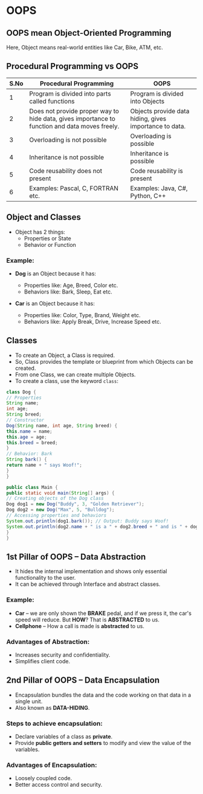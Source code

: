 # OOPS 

## OOPS mean Object-Oriented Programming
Here, Object means real-world entities like Car, Bike, ATM, etc.

## Procedural Programming vs OOPS

| S.No | Procedural Programming                          | OOPS                                      |
|------|------------------------------------------------|-------------------------------------------|
| 1    | Program is divided into parts called functions | Program is divided into Objects           |
| 2    | Does not provide proper way to hide data, gives importance to function and data moves freely. | Objects provide data hiding, gives importance to data. |
| 3    | Overloading is not possible                     | Overloading is possible                   |
| 4    | Inheritance is not possible                     | Inheritance is possible                   |
| 5    | Code reusability does not present               | Code reusability is present               |
| 6    | Examples: Pascal, C, FORTRAN etc.              | Examples: Java, C#, Python, C++          |

## Object and Classes

- Object has 2 things:
  - Properties or State
  - Behavior or Function

### Example:
- **Dog** is an Object because it has:
  - Properties like: Age, Breed, Color etc.
  - Behaviors like: Bark, Sleep, Eat etc.

- **Car** is an Object because it has:
  - Properties like: Color, Type, Brand, Weight etc.
  - Behaviors like: Apply Break, Drive, Increase Speed etc.

## Classes

- To create an Object, a Class is required.
- So, Class provides the template or blueprint from which Objects can be created.
- From one Class, we can create multiple Objects.
- To create a class, use the keyword `class`:

```java
class Dog {
// Properties
String name;
int age;
String breed;
// Constructor
Dog(String name, int age, String breed) {
this.name = name;
this.age = age;
this.breed = breed;
}
// Behavior: Bark
String bark() {
return name + " says Woof!";
}
}
```
```java
public class Main {
public static void main(String[] args) {
// Creating objects of the Dog class
Dog dog1 = new Dog("Buddy", 3, "Golden Retriever");
Dog dog2 = new Dog("Max", 5, "Bulldog");
// Accessing properties and behaviors
System.out.println(dog1.bark()); // Output: Buddy says Woof!
System.out.println(dog2.name + " is a " + dog2.breed + " and is " + dog2.age + " years old.");
}
}
```
## 1st Pillar of OOPS – Data Abstraction

- It hides the internal implementation and shows only essential functionality to the user.
- It can be achieved through Interface and abstract classes.

### Example:
- **Car** – we are only shown the **BRAKE** pedal, and if we press it, the car's speed will reduce. But **HOW**? That is **ABSTRACTED** to us.
- **Cellphone** – How a call is made is **abstracted** to us.

### Advantages of Abstraction:
- Increases security and confidentiality.
- Simplifies client code.


## 2nd Pillar of OOPS – Data Encapsulation

- Encapsulation bundles the data and the code working on that data in a single unit.
- Also known as **DATA-HIDING**.

### Steps to achieve encapsulation:
- Declare variables of a class as **private**.
- Provide **public getters and setters** to modify and view the value of the variables.

### Advantages of Encapsulation:
- Loosely coupled code.
- Better access control and security.





